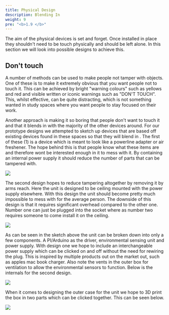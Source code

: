 ```yaml
---
title: Physical Design
description: Blending In
weight: 9
pre: "<b>1.9 </b>"
---
```



The aim of the physical devices is set and forget. Once installed in place they shouldn't need to be touch physically and should be left alone. In this section we will look into possible designs to achieve this.

## Don't touch

A number of methods can be used to make people not tamper with objects. One of these is to make it extremely obvious that you want people not to touch it. This can be achieved by bright "warning colours" such as yellows and red and visible written or iconic warnings such as "DON'T TOUCH". This, whilst effective, can be quite distracting, which is not something wanted in study spaces where you want people to stay focused on their work. 

Another approach is making it so boring that people don't want to touch it and that it blends in with the majority of the other devices around. For our prototype designs we attempted to sketch up devices that are based off existing devices found in these spaces so that they will blend in . The first of these (1) is a device which is meant to look like a powerline adapter or air freshener. The hope behind this is that people know what these items are and therefore wont be interested enough in it to mess with it. By containing an internal power supply it should reduce the number of parts that can be tampered with.

![](/images/uploads/cad.PNG)

The second design hopes to reduce tampering altogether by removing it by arms reach. Here the unit is designed to be ceiling mounted with the power supply elsewhere. With this design the unit should become pretty much impossible to mess with for the average person. The downside of this design is that it requires significant overhead compared to the other one. Number one can just be plugged into the socket where as number two requires someone to come install it on the ceiling.

![](/images/uploads/1.PNG)

As can be seen in the sketch above the unit can be broken down into only a few components. A PI/Arduino as the driver, environmental sensing unit and power supply. With design one we hope to include an interchangeable power supply which can be clicked on and off without the need for rewiring the plug. This is inspired by multiple products out on the market out, such as apples mac book charger. Also note the vents in the outer box for ventilation to allow the environmental sensors to function. Below is the internals for the second design.

![](/images/uploads/2.PNG)

When it comes to designing the outer case for the unit we hope to 3D print the box in two parts which can be clicked together. This can be seen below.

![](/images/uploads/5.PNG)
